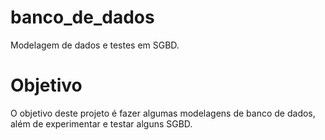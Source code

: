 banco_de_dados
==============

Modelagem de dados e testes em SGBD.

# Objetivo

O objetivo deste projeto é fazer algumas modelagens de banco de dados, além de experimentar e testar alguns SGBD.